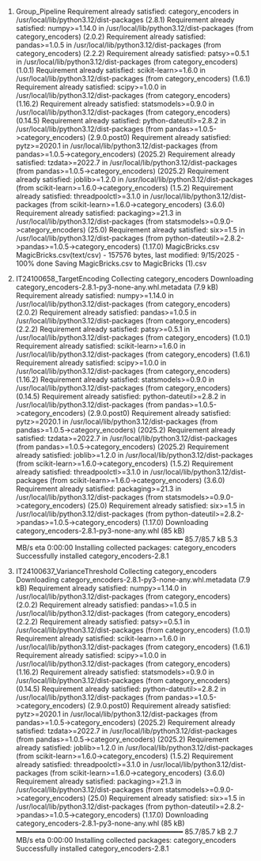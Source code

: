 1) Group_Pipeline
Requirement already satisfied: category_encoders in /usr/local/lib/python3.12/dist-packages (2.8.1)
Requirement already satisfied: numpy>=1.14.0 in /usr/local/lib/python3.12/dist-packages (from category_encoders) (2.0.2)
Requirement already satisfied: pandas>=1.0.5 in /usr/local/lib/python3.12/dist-packages (from category_encoders) (2.2.2)
Requirement already satisfied: patsy>=0.5.1 in /usr/local/lib/python3.12/dist-packages (from category_encoders) (1.0.1)
Requirement already satisfied: scikit-learn>=1.6.0 in /usr/local/lib/python3.12/dist-packages (from category_encoders) (1.6.1)
Requirement already satisfied: scipy>=1.0.0 in /usr/local/lib/python3.12/dist-packages (from category_encoders) (1.16.2)
Requirement already satisfied: statsmodels>=0.9.0 in /usr/local/lib/python3.12/dist-packages (from category_encoders) (0.14.5)
Requirement already satisfied: python-dateutil>=2.8.2 in /usr/local/lib/python3.12/dist-packages (from pandas>=1.0.5->category_encoders) (2.9.0.post0)
Requirement already satisfied: pytz>=2020.1 in /usr/local/lib/python3.12/dist-packages (from pandas>=1.0.5->category_encoders) (2025.2)
Requirement already satisfied: tzdata>=2022.7 in /usr/local/lib/python3.12/dist-packages (from pandas>=1.0.5->category_encoders) (2025.2)
Requirement already satisfied: joblib>=1.2.0 in /usr/local/lib/python3.12/dist-packages (from scikit-learn>=1.6.0->category_encoders) (1.5.2)
Requirement already satisfied: threadpoolctl>=3.1.0 in /usr/local/lib/python3.12/dist-packages (from scikit-learn>=1.6.0->category_encoders) (3.6.0)
Requirement already satisfied: packaging>=21.3 in /usr/local/lib/python3.12/dist-packages (from statsmodels>=0.9.0->category_encoders) (25.0)
Requirement already satisfied: six>=1.5 in /usr/local/lib/python3.12/dist-packages (from python-dateutil>=2.8.2->pandas>=1.0.5->category_encoders) (1.17.0)
MagicBricks.csv
MagicBricks.csv(text/csv) - 157576 bytes, last modified: 9/15/2025 - 100% done
Saving MagicBricks.csv to MagicBricks (1).csv


2) IT24100658_TargetEncoding 
Collecting category_encoders
  Downloading category_encoders-2.8.1-py3-none-any.whl.metadata (7.9 kB)
Requirement already satisfied: numpy>=1.14.0 in /usr/local/lib/python3.12/dist-packages (from category_encoders) (2.0.2)
Requirement already satisfied: pandas>=1.0.5 in /usr/local/lib/python3.12/dist-packages (from category_encoders) (2.2.2)
Requirement already satisfied: patsy>=0.5.1 in /usr/local/lib/python3.12/dist-packages (from category_encoders) (1.0.1)
Requirement already satisfied: scikit-learn>=1.6.0 in /usr/local/lib/python3.12/dist-packages (from category_encoders) (1.6.1)
Requirement already satisfied: scipy>=1.0.0 in /usr/local/lib/python3.12/dist-packages (from category_encoders) (1.16.2)
Requirement already satisfied: statsmodels>=0.9.0 in /usr/local/lib/python3.12/dist-packages (from category_encoders) (0.14.5)
Requirement already satisfied: python-dateutil>=2.8.2 in /usr/local/lib/python3.12/dist-packages (from pandas>=1.0.5->category_encoders) (2.9.0.post0)
Requirement already satisfied: pytz>=2020.1 in /usr/local/lib/python3.12/dist-packages (from pandas>=1.0.5->category_encoders) (2025.2)
Requirement already satisfied: tzdata>=2022.7 in /usr/local/lib/python3.12/dist-packages (from pandas>=1.0.5->category_encoders) (2025.2)
Requirement already satisfied: joblib>=1.2.0 in /usr/local/lib/python3.12/dist-packages (from scikit-learn>=1.6.0->category_encoders) (1.5.2)
Requirement already satisfied: threadpoolctl>=3.1.0 in /usr/local/lib/python3.12/dist-packages (from scikit-learn>=1.6.0->category_encoders) (3.6.0)
Requirement already satisfied: packaging>=21.3 in /usr/local/lib/python3.12/dist-packages (from statsmodels>=0.9.0->category_encoders) (25.0)
Requirement already satisfied: six>=1.5 in /usr/local/lib/python3.12/dist-packages (from python-dateutil>=2.8.2->pandas>=1.0.5->category_encoders) (1.17.0)
Downloading category_encoders-2.8.1-py3-none-any.whl (85 kB)
   ━━━━━━━━━━━━━━━━━━━━━━━━━━━━━━━━━━━━━━━━ 85.7/85.7 kB 5.3 MB/s eta 0:00:00
Installing collected packages: category_encoders
Successfully installed category_encoders-2.8.1

3) IT24100637_VarianceThreshold
Collecting category_encoders
  Downloading category_encoders-2.8.1-py3-none-any.whl.metadata (7.9 kB)
Requirement already satisfied: numpy>=1.14.0 in /usr/local/lib/python3.12/dist-packages (from category_encoders) (2.0.2)
Requirement already satisfied: pandas>=1.0.5 in /usr/local/lib/python3.12/dist-packages (from category_encoders) (2.2.2)
Requirement already satisfied: patsy>=0.5.1 in /usr/local/lib/python3.12/dist-packages (from category_encoders) (1.0.1)
Requirement already satisfied: scikit-learn>=1.6.0 in /usr/local/lib/python3.12/dist-packages (from category_encoders) (1.6.1)
Requirement already satisfied: scipy>=1.0.0 in /usr/local/lib/python3.12/dist-packages (from category_encoders) (1.16.2)
Requirement already satisfied: statsmodels>=0.9.0 in /usr/local/lib/python3.12/dist-packages (from category_encoders) (0.14.5)
Requirement already satisfied: python-dateutil>=2.8.2 in /usr/local/lib/python3.12/dist-packages (from pandas>=1.0.5->category_encoders) (2.9.0.post0)
Requirement already satisfied: pytz>=2020.1 in /usr/local/lib/python3.12/dist-packages (from pandas>=1.0.5->category_encoders) (2025.2)
Requirement already satisfied: tzdata>=2022.7 in /usr/local/lib/python3.12/dist-packages (from pandas>=1.0.5->category_encoders) (2025.2)
Requirement already satisfied: joblib>=1.2.0 in /usr/local/lib/python3.12/dist-packages (from scikit-learn>=1.6.0->category_encoders) (1.5.2)
Requirement already satisfied: threadpoolctl>=3.1.0 in /usr/local/lib/python3.12/dist-packages (from scikit-learn>=1.6.0->category_encoders) (3.6.0)
Requirement already satisfied: packaging>=21.3 in /usr/local/lib/python3.12/dist-packages (from statsmodels>=0.9.0->category_encoders) (25.0)
Requirement already satisfied: six>=1.5 in /usr/local/lib/python3.12/dist-packages (from python-dateutil>=2.8.2->pandas>=1.0.5->category_encoders) (1.17.0)
Downloading category_encoders-2.8.1-py3-none-any.whl (85 kB)
   ━━━━━━━━━━━━━━━━━━━━━━━━━━━━━━━━━━━━━━━━ 85.7/85.7 kB 2.7 MB/s eta 0:00:00
Installing collected packages: category_encoders
Successfully installed category_encoders-2.8.1
